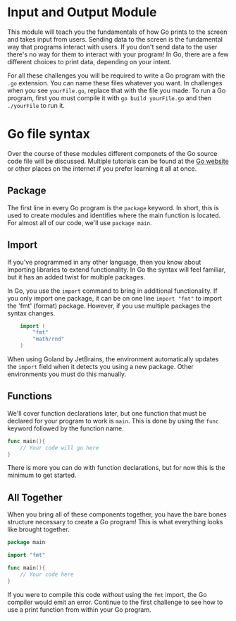 # Input and Output Module
This module will teach you the fundamentals of how Go prints to the screen and takes input from users. 
Sending data to the screen is the fundamental way that programs interact with users. If you don't send data to the user there's no way for them to interact with your program! In Go, there are a few different choices to print data, depending on your intent.

For all these challenges you will be required to write a Go program with the `.go` extension. You can name these files whatever you want. In challenges when you see `yourFile.go`, replace that with the file you made. To run a Go program, first you must compile it with `go build yourFile.go` and then `./yourFile` to run it.

# Go file syntax
Over the course of these modules different componets of the Go source code file will be discussed. Multiple tutorials can be found at the [Go website](https://go.dev/doc/tutorial) or other places on the internet if you prefer learning it all at once.

## Package
The first line in every Go program is the `package` keyword. In short, this is used to create modules and identifies where the main function is located. For almost all of our code, we'll use `package main`.

## Import
If you've programmed in any other language, then you know about importing libraries to extend functionality. In Go the syntax will feel familiar, but it has an added twist for multiple packages.

In Go, you use the `import` command to bring in additional functionality. If you only import one package, it can be on one line `import "fmt"` to import the 'fmt' (format) package. However, if you use multiple packages the syntax changes.
```go
    import (
        "fmt"
        "math/rnd"
    )
```
When using Goland by JetBrains, the environment automatically updates the `import` field when it detects you using a new package. Other environments you must do this manually.

## Functions
We'll cover function declarations later, but one function that must be declared for your program to work is `main`. This is done by using the `func` keyword followed by the function name.
```go
func main(){
    // Your code will go here
}
```
There is more you can do with function declarations, but for now this is the minimum to get started.

## All Together
When you bring all of these components together, you have the bare bones structure necessary to create a Go program! This is what everything looks like brought together.
```go
package main

import "fmt"

func main(){
    // Your code here
}
```
If you were to compile this code *without* using the `fmt` import, the Go compiler would emit an error. Continue to the first challenge to see how to use a print function from within your Go program.